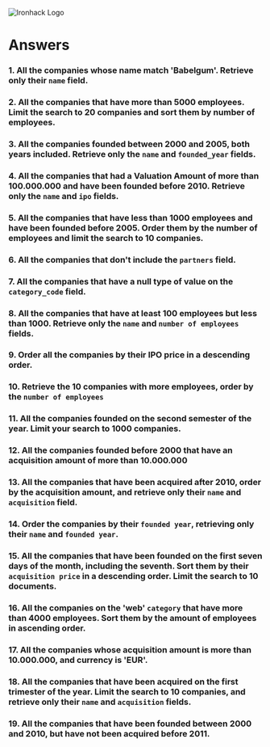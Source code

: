 ![Ironhack Logo](https://i.imgur.com/1QgrNNw.png)

# Answers

### 1. All the companies whose name match 'Babelgum'. Retrieve only their `name` field.

<!-- { name: 'Babelgum' }, {name:1, _id:0} -->

### 2. All the companies that have more than 5000 employees. Limit the search to 20 companies and sort them by **number of employees**.

<!-- {number_of_employees: {$gt: 5000}}, {$sort:{number_of_employees:1}}, {$limmit:20} -->

### 3. All the companies founded between 2000 and 2005, both years included. Retrieve only the `name` and `founded_year` fields.

<!-- {founded_year: {$and: [{$gte:2000}, {$lte: 2005}]}}, {name:1, _id:0, founded_year:1} -->

### 4. All the companies that had a Valuation Amount of more than 100.000.000 and have been founded before 2010. Retrieve only the `name` and `ipo` fields.

<!-- {"ipo.valuation_ammount": {$gt: 100000000}} -->

### 5. All the companies that have less than 1000 employees and have been founded before 2005. Order them by the number of employees and limit the search to 10 companies.

<!-- {$and: [{number_of_employees: {$lte: 1000}}, {founded_year: {$lt: 2005}}]}, {$sort: {number_of_employees:1}}, {$limmit: 10} -->

### 6. All the companies that don't include the `partners` field.

<!-- {partners: {$exists:false}} -->

### 7. All the companies that have a null type of value on the `category_code` field.

<!-- Your Code Goes Here -->

### 8. All the companies that have at least 100 employees but less than 1000. Retrieve only the `name` and `number of employees` fields.

<!-- {$and: [{number_of_employees: {$lt: 1000}}, {number_of_employees: {$gte: 100}}]}, {name: 1, _id: 0, number_of_employees: 1} -->

### 9. Order all the companies by their IPO price in a descending order.

<!-- {$sort: {ipo: -1}} -->

### 10. Retrieve the 10 companies with more employees, order by the `number of employees`

<!-- {$sort: {number_of_employees: -1}} -->

### 11. All the companies founded on the second semester of the year. Limit your search to 1000 companies.

<!-- {founded_month: {$gte: 6}}, {$limmit: 1000} -->

### 12. All the companies founded before 2000 that have an acquisition amount of more than 10.000.000

<!-- Your Code Goes Here -->

### 13. All the companies that have been acquired after 2010, order by the acquisition amount, and retrieve only their `name` and `acquisition` field.

<!-- Your Code Goes Here -->

### 14. Order the companies by their `founded year`, retrieving only their `name` and `founded year`.

<!-- {founded_year: {$ne:null}}, {name: 1, _id: 0, founded_year: 1}, {$sort: {founded_year: 1}} -->

### 15. All the companies that have been founded on the first seven days of the month, including the seventh. Sort them by their `acquisition price` in a descending order. Limit the search to 10 documents.

<!-- Your Code Goes Here -->

### 16. All the companies on the 'web' `category` that have more than 4000 employees. Sort them by the amount of employees in ascending order.

<!-- Your Code Goes Here -->

### 17. All the companies whose acquisition amount is more than 10.000.000, and currency is 'EUR'.

<!-- Your Code Goes Here -->

### 18. All the companies that have been acquired on the first trimester of the year. Limit the search to 10 companies, and retrieve only their `name` and `acquisition` fields.

<!-- Your Code Goes Here -->

### 19. All the companies that have been founded between 2000 and 2010, but have not been acquired before 2011.

<!-- Your Code Goes Here -->
